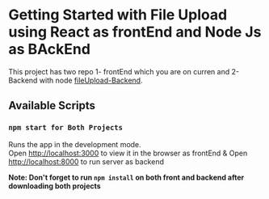 # Getting Started with File Upload using React as frontEnd and Node Js as BAckEnd

This project has two repo 1- frontEnd which you are on curren and 2- Backend with node [fileUpload-Backend](https://github.com/ahmadraza397/fileUpload-Backend.git).

## Available Scripts

### `npm start for Both Projects`

Runs the app in the development mode.\
Open [http://localhost:3000](http://localhost:3000) to view it in the browser as frontEnd
& 
Open [http://localhost:8000](http://localhost:8000) to run server as backend

**Note: Don't forget to run `npm install` on both front and backend after downloading both projects**
